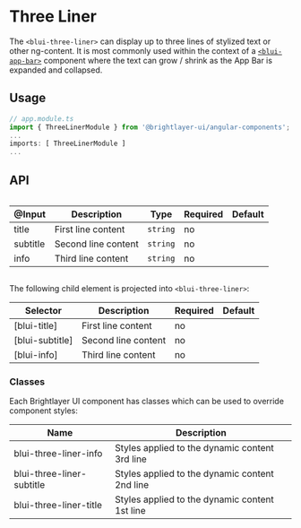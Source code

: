 # Three Liner

The `<blui-three-liner>` can display up to three lines of stylized text or other ng-content. It is most commonly used within the context of a [`<blui-app-bar>`](./AppBar.md) component where the text can grow / shrink as the App Bar is expanded and collapsed.

## Usage

```typescript
// app.module.ts
import { ThreeLinerModule } from '@brightlayer-ui/angular-components';
...
imports: [ ThreeLinerModule ]
...
```

## API

<div style="overflow: auto;">

| @Input   | Description         | Type     | Required | Default |
| -------- | ------------------- | -------- | -------- | ------- |
| title    | First line content  | `string` | no       |         |
| subtitle | Second line content | `string` | no       |         |
| info     | Third line content  | `string` | no       |         |

</div>

The following child element is projected into `<blui-three-liner>`:

| Selector        | Description         | Required | Default |
| --------------- | ------------------- | -------- | ------- |
| [blui-title]    | First line content  | no       |         |
| [blui-subtitle] | Second line content | no       |         |
| [blui-info]     | Third line content  | no       |         |

### Classes

Each Brightlayer UI component has classes which can be used to override component styles:

| Name                      | Description                                    |
| ------------------------- | ---------------------------------------------- |
| blui-three-liner-info     | Styles applied to the dynamic content 3rd line |
| blui-three-liner-subtitle | Styles applied to the dynamic content 2nd line |
| blui-three-liner-title    | Styles applied to the dynamic content 1st line |
